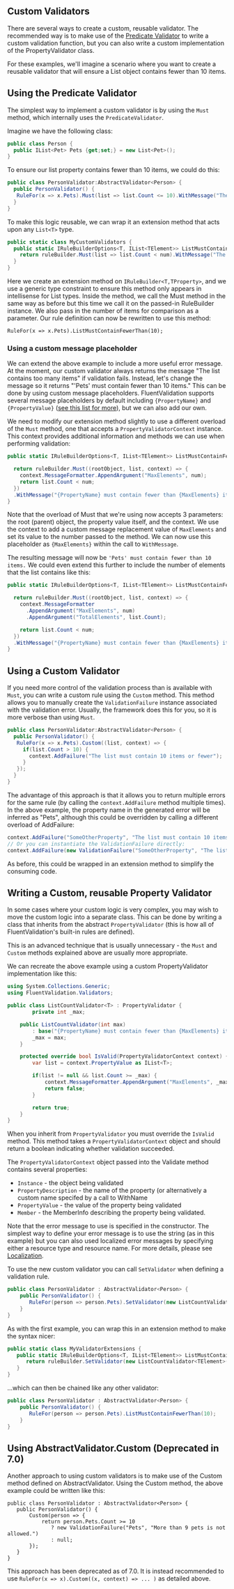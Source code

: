 ## Custom Validators

There are several ways to create a custom, reusable validator. The recommended way is to make use of the [Predicate Validator](Built-In-Validators.md#predicate-validator) to write a custom validation function, but you can also write a custom implementation of the PropertyValidator class. 

For these examples, we'll imagine a scenario where you want to create a reusable validator that will ensure a List object contains fewer than 10 items. 

## Using the Predicate Validator
The simplest way to implement a custom validator is by using the `Must` method, which internally uses the `PredicateValidator`. 

Imagine we have the following class:
```csharp
public class Person {
  public IList<Pet> Pets {get;set;} = new List<Pet>();
}
```

To ensure our list property contains fewer than 10 items, we could do this:

```csharp
public class PersonValidator:AbstractValidator<Person> { 
  public PersonValidator() {
   RuleFor(x => x.Pets).Must(list => list.Count <= 10).WithMessage("The list must contain fewer than 10 items");
  }
}
```

To make this logic reusable, we can wrap it an extension method that acts upon any `List<T>` type. 

```csharp
public static class MyCustomValidators {
  public static IRuleBuilderOptions<T, IList<TElement>> ListMustContainFewerThan<T, TElement>(this IRuleBuilder<T, IList<TElement>> ruleBuilder, int num) {
	return ruleBuilder.Must(list => list.Count < num).WithMessage("The list contains too many items");
  }
}
```

Here we create an extension method on `IRuleBuilder<T,TProperty>`, and we use a generic type constraint to ensure this method only appears in intellisense for List types. Inside the method, we call the Must method in the same way as before but this time we call it on the passed-in RuleBuilder instance. We also pass in the number of items for comparison as a parameter. Our rule definition can now be rewritten to use this method:

```
RuleFor(x => x.Pets).ListMustContainFewerThan(10);
```

### Using a custom message placeholder

We can extend the above example to include a more useful error message. At the moment, our custom validator always returns the message "The list contains too many items" if validation fails. Instead, let's change the message so it returns "'Pets' must contain fewer than 10 items." This can be done by using custom message placeholders. FluentValidation supports several message placeholders by default including `{PropertyName}` and `{PropertyValue}` ([see this list for more](Built-In-Validators.md)), but we can also add our own.

We need to modify our extension method slightly to use a different overload of the `Must` method, one that accepts a `PropertyValidatorContext` instance. This context provides additional information and methods we can use when performing validation:

```csharp
public static IRuleBuilderOptions<T, IList<TElement>> ListMustContainFewerThan<T, TElement>(this IRuleBuilder<T, IList<TElement>> ruleBuilder, int num) {

  return ruleBuilder.Must((rootObject, list, context) => {
    context.MessageFormatter.AppendArgument("MaxElements", num);
    return list.Count < num;
  })
  .WithMessage("{PropertyName} must contain fewer than {MaxElements} items.");
}
```

Note that the overload of Must that we're using now accepts 3 parameters: the root (parent) object, the property value itself, and the context. We use the context to add a custom message replacement value of `MaxElements` and set its value to the number passed to the method. We can now use this placeholder as `{MaxElements}` within the call to `WithMessage`.

The resulting message will now be  `'Pets' must contain fewer than 10 items.` We could even extend this further to include the number of elements that the list contains like this:

```csharp
public static IRuleBuilderOptions<T, IList<TElement>> ListMustContainFewerThan<T, TElement>(this IRuleBuilder<T, IList<TElement>> ruleBuilder, int num) {

  return ruleBuilder.Must((rootObject, list, context) => {
    context.MessageFormatter
      .AppendArgument("MaxElements", num)
      .AppendArgument("TotalElements", list.Count);

    return list.Count < num;
  })
  .WithMessage("{PropertyName} must contain fewer than {MaxElements} items. The list contains {TotalElements} element");
}
```

## Using a Custom Validator

If you need more control of the validation process than is available with `Must`, you can write a custom rule using the `Custom` method. This method allows you to manually create the `ValidationFailure` instance associated with the validation error. Usually, the framework does this for you, so it is more verbose than using `Must`. 


```csharp
public class PersonValidator:AbstractValidator<Person> { 
  public PersonValidator() {
   RuleFor(x => x.Pets).Custom((list, context) => { 
     if(list.Count > 10) {
       context.AddFailure("The list must contain 10 items or fewer");
     } 
   });
  }
}
```

The advantage of this approach is that it allows you to return multiple errors for the same rule (by calling the `context.AddFailure` method multiple times). In the above example, the property name in the generated error will be inferred as "Pets", although this could be overridden by calling a different overload of AddFailure:

```csharp
context.AddFailure("SomeOtherProperty", "The list must contain 10 items or fewer");
// Or you can instantiate the ValidationFailure directly:
context.AddFailure(new ValidationFailure("SomeOtherProperty", "The list must contain 10 items or fewer");
```

As before, this could be wrapped in an extension method to simplify the consuming code. 

## Writing a Custom, reusable Property Validator

In some cases where your custom logic is very complex, you may wish to move the custom logic into a separate class. This can be done by writing a class that inherits from the abstract `PropertyValidator` (this is how all of FluentValidation's built-in rules are defined). 

This is an advanced technique that is usually unnecessary - the `Must` and `Custom` methods explained above are usually more appropriate.  

We can recreate the above example using a custom PropertyValidator implementation like this:


```csharp
using System.Collections.Generic;
using FluentValidation.Validators;

public class ListCountValidator<T> : PropertyValidator {
        private int _max;

	public ListCountValidator(int max) 
		: base("{PropertyName} must contain fewer than {MaxElements} items.") {
		_max = max;
	}

	protected override bool IsValid(PropertyValidatorContext context) {
		var list = context.PropertyValue as IList<T>;

		if(list != null && list.Count >= _max) {
			context.MessageFormatter.AppendArgument("MaxElements", _max);
			return false;
		}

		return true;
	}
}
```
When you inherit from `PropertyValidator` you must override the `IsValid` method. This method takes a `PropertyValidatorContext` object and should return a boolean indicating whether validation succeeded.

The `PropertyValidatorContext` object passed into the Validate method contains several properties:
- `Instance` - the object being validated
- `PropertyDescription` - the name of the property (or alternatively a custom name specifed by a call to WithName
- `PropertyValue` - the value of the property being validated
- `Member` - the MemberInfo describing the property being validated.

Note that the error message to use is specified in the constructor. The simplest way to define your error message is to use the string (as in this example) but you can also used localized error messages by specifying either a resource type and resource name. For more details, please see [Localization](Localization.md).

To use the new custom validator you can call `SetValidator` when defining a validation rule. 

```csharp
public class PersonValidator : AbstractValidator<Person> {
    public PersonValidator() {
       RuleFor(person => person.Pets).SetValidator(new ListCountValidator<Pet>(10));
    }
}
```

As with the first example, you can wrap this in an extension method to make the syntax nicer:
```csharp
public static class MyValidatorExtensions {
   public static IRuleBuilderOptions<T, IList<TElement>> ListMustContainFewerThan<T, TElement>(this IRuleBuilder<T, IList<TElement>> ruleBuilder, int num) {
      return ruleBuilder.SetValidator(new ListCountValidator<TElement>(num));
   }
}
```

...which can then be chained like any other validator:

```csharp
public class PersonValidator : AbstractValidator<Person> {
    public PersonValidator() {
       RuleFor(person => person.Pets).ListMustContainFewerThan(10);
    }
}
```

## Using AbstractValidator.Custom (Deprecated in 7.0)

Another approach to using custom validators is to make use of the Custom method defined on AbstractValidator. Using the Custom method, the above example could be written like this:

```
public class PersonValidator : AbstractValidator<Person> {
   public PersonValidator() {
       Custom(person => { 
           return person.Pets.Count >= 10 
              ? new ValidationFailure("Pets", "More than 9 pets is not allowed.")
              : null; 
       });
   }
}
```
This approach has been deprecated as of 7.0. It is instead recommended to use `RuleFor(x => x).Custom((x, context) => ... )` as detailed above.
